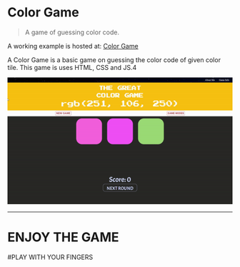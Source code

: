 # Color Game

> A game of guessing color code.

A working example is hosted at: [Color Game](https://hack-over-flow-assignment1.vercel.app/)

A Color Game is a basic game on guessing the color code of given color tile. This game is uses HTML, CSS and JS.4

![working-model](./ezgif.com-gif-maker.gif)

---
# ENJOY THE GAME
#PLAY WITH YOUR FINGERS
